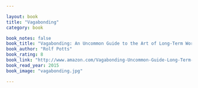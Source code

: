 ```yaml
---

layout: book
title: "Vagabonding"
category: book

book_notes: false
book_title: "Vagabonding: An Uncommon Guide to the Art of Long-Term World Travel"
book_author: "Rolf Potts"
book_rating: 8
book_link: "http://www.amazon.com/Vagabonding-Uncommon-Guide-Long-Term-Travel/dp/0812992180/"
book_read_year: 2015
book_image: "vagabonding.jpg"

---
```

